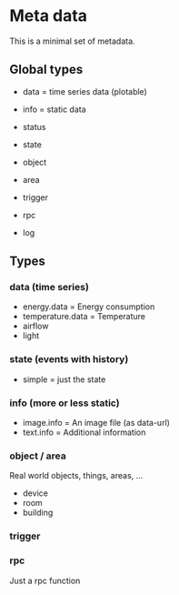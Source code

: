 # Meta data

This is a minimal set of metadata.

## Global types

* data = time series data (plotable)
* info = static data
* status
* state
* object
* area
* trigger
* rpc

* log

## Types

### data (time series)

* energy.data = Energy consumption
* temperature.data = Temperature
* airflow
* light

### state (events with history)

* simple = just the state


### info (more or less static)

* image.info = An image file (as data-url)
* text.info = Additional information

### object / area

Real world objects, things, areas, ...

* device
* room
* building

### trigger


### rpc

Just a rpc function

